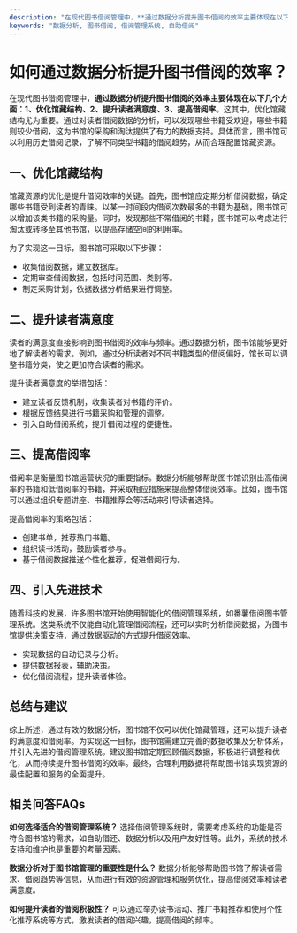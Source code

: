 ```yaml
---
description: "在现代图书借阅管理中，**通过数据分析提升图书借阅的效率主要体现在以下几个方面：1、优化馆藏结构、2、提升读者满意度、3、提高借阅率**。这其中，优化馆藏结构尤为重要。通过对读者借阅数据的分析，可以发现哪些书籍受欢迎，哪些书籍则较少借阅，这为书馆的采购和淘汰提供了有力的数据支持。具体而言，图书馆可以利用历史借阅记录，了解不同类型书籍的借阅趋势，从而合理配置馆藏资源。"
keywords: "数据分析, 图书借阅, 借阅管理系统, 自助借阅"
---
```

# 如何通过数据分析提升图书借阅的效率？

在现代图书借阅管理中，**通过数据分析提升图书借阅的效率主要体现在以下几个方面：1、优化馆藏结构、2、提升读者满意度、3、提高借阅率**。这其中，优化馆藏结构尤为重要。通过对读者借阅数据的分析，可以发现哪些书籍受欢迎，哪些书籍则较少借阅，这为书馆的采购和淘汰提供了有力的数据支持。具体而言，图书馆可以利用历史借阅记录，了解不同类型书籍的借阅趋势，从而合理配置馆藏资源。

## **一、优化馆藏结构**

馆藏资源的优化是提升借阅效率的关键。首先，图书馆应定期分析借阅数据，确定哪些书籍受到读者的青睐。以某一时间段内借阅次数最多的书籍为基础，图书馆可以增加该类书籍的采购量。同时，发现那些不常借阅的书籍，图书馆可以考虑进行淘汰或转移至其他书馆，以提高存储空间的利用率。

为了实现这一目标，图书馆可采取以下步骤：

- 收集借阅数据，建立数据库。
- 定期审查借阅数据，包括时间范围、类别等。
- 制定采购计划，依据数据分析结果进行调整。

## **二、提升读者满意度**

读者的满意度直接影响到图书借阅的效率与频率。通过数据分析，图书馆能够更好地了解读者的需求。例如，通过分析读者对不同书籍类型的借阅偏好，馆长可以调整书籍分类，使之更加符合读者的需求。

提升读者满意度的举措包括：

- 建立读者反馈机制，收集读者对书籍的评价。
- 根据反馈结果进行书籍采购和管理的调整。
- 引入自助借阅系统，提升借阅过程的便捷性。

## **三、提高借阅率**

借阅率是衡量图书馆运营状况的重要指标。数据分析能够帮助图书馆识别出高借阅率的书籍和低借阅率的书籍，并采取相应措施来提高整体借阅效率。比如，图书馆可以通过组织专题讲座、书籍推荐会等活动来引导读者选择。

提高借阅率的策略包括：

- 创建书单，推荐热门书籍。
- 组织读书活动，鼓励读者参与。
- 基于借阅数据推送个性化推荐，促进借阅行为。

## **四、引入先进技术**

随着科技的发展，许多图书馆开始使用智能化的借阅管理系统，如番薯借阅图书管理系统。这类系统不仅能自动化管理借阅流程，还可以实时分析借阅数据，为图书馆提供决策支持，通过数据驱动的方式提升借阅效率。

- 实现数据的自动记录与分析。
- 提供数据报表，辅助决策。
- 优化借阅流程，提升读者体验。

## **总结与建议**

综上所述，通过有效的数据分析，图书馆不仅可以优化馆藏管理，还可以提升读者的满意度和借阅率。为实现这一目标，图书馆需建立完善的数据收集及分析体系，并引入先进的借阅管理系统。建议图书馆定期回顾借阅数据，积极进行调整和优化，从而持续提升图书借阅的效率。最终，合理利用数据将帮助图书馆实现资源的最佳配置和服务的全面提升。

## 相关问答FAQs

**如何选择适合的借阅管理系统？**
选择借阅管理系统时，需要考虑系统的功能是否符合图书馆的需求，如自助借还、数据分析以及用户友好性等。此外，系统的技术支持和维护也是重要的考量因素。

**数据分析对于图书馆管理的重要性是什么？**
数据分析能够帮助图书馆了解读者需求、借阅趋势等信息，从而进行有效的资源管理和服务优化，提高借阅效率和读者满意度。

**如何提升读者的借阅积极性？**
可以通过举办读书活动、推广书籍推荐和使用个性化推荐系统等方式，激发读者的借阅兴趣，提高借阅的频率。
